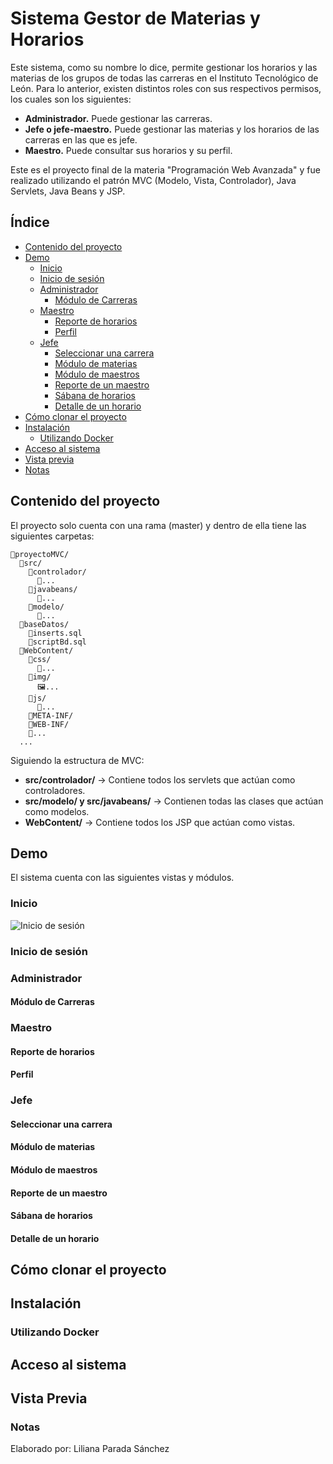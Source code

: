 # Sistema Gestor de Materias y Horarios
Este sistema, como su nombre lo dice, permite gestionar los horarios y las materias de los grupos de todas las carreras en el Instituto Tecnológico de León.
Para lo anterior, existen distintos roles con sus respectivos permisos, los cuales son los siguientes: 
* **Administrador.** Puede gestionar las carreras.
* **Jefe o jefe-maestro.** Puede gestionar las materias y los horarios de las carreras en las que es jefe.
* **Maestro.** Puede consultar sus horarios y su perfil.

Este es el proyecto final de la materia "Programación Web Avanzada" y fue realizado utilizando el patrón MVC (Modelo, Vista, Controlador), Java Servlets, Java Beans y JSP.

## Índice 
* [Contenido del proyecto](#contenido-del-proyecto)
* [Demo](#demo)
  * [Inicio](#inicio)
  * [Inicio de sesión](#inicio-de-sesión)
  * [Administrador](#administrador)
    * [Módulo de Carreras](#módulo-de-carreras)
  * [Maestro](#maestro)
    * [Reporte de horarios](#reporte-de-horarios)
    * [Perfil](#perfil)
  * [Jefe](#jefe)
    * [Seleccionar una carrera](#seleccionar-una-carrera)
    * [Módulo de materias](#módulo-de-materias)
    * [Módulo de maestros](#módulo-de-maestros)
    * [Reporte de un maestro](#reporte-de-un-maestro)
    * [Sábana de horarios](#sábana-de-horarios)
    * [Detalle de un horario](#detalle-de-un-horario)
* [Cómo clonar el proyecto](#cómo-clonar-el-proyecto)
* [Instalación](#instalación)
  * [Utilizando Docker](#utilizando-docker)
* [Acceso al sistema](#acceso-al-sistema)
* [Vista previa](#vista-previa)
* [Notas](#notas)

## Contenido del proyecto
El proyecto solo cuenta con una rama (master) y dentro de ella tiene las siguientes carpetas:
```
📂proyectoMVC/
  📂src/
    📂controlador/
      📄...
    📂javabeans/
      📄...
    📂modelo/
      📄...
  📂baseDatos/
    📄inserts.sql
    📄scriptBd.sql
  📂WebContent/
    📂css/
      📄...
    📂img/
      🖼️...
    📂js/
      📄...
    📂META-INF/
    📂WEB-INF/
    📄...
  ...
```
Siguiendo la estructura de MVC:
* **src/controlador/** -> Contiene todos los servlets que actúan como controladores.
* **src/modelo/ y src/javabeans/** -> Contienen todas las clases que actúan como modelos.
* **WebContent/** -> Contiene todos los JSP que actúan como vistas.

## Demo
El sistema cuenta con las siguientes vistas y módulos.
### Inicio
![Inicio de sesión](WebContent/img/inicio.jpg)
### Inicio de sesión
### Administrador
#### Módulo de Carreras
### Maestro
#### Reporte de horarios
#### Perfil 
### Jefe
#### Seleccionar una carrera
#### Módulo de materias
#### Módulo de maestros
#### Reporte de un maestro
#### Sábana de horarios
#### Detalle de un horario

## Cómo clonar el proyecto

## Instalación

### Utilizando Docker

## Acceso al sistema 

## Vista Previa

### Notas
Elaborado por: Liliana Parada Sánchez
